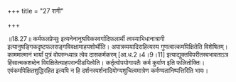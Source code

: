 +++
title = "27 रागी"

+++
  
  
॥18.27॥ कर्मफलप्रेप्सुः इत्यनेनानुश्रविकस्वर्गादिफलार्थी
त्वस्याभिधानात्रागी इत्यानुषङ्गिकदृष्टफलसङ्गविवक्षामाहयशोर्थीति।
अपात्रव्ययादिराहित्यस्य गुणत्वात्कर्मापेक्षितेति विशेषितम्। काममात्मानं
भार्यां पुत्रं वोपरुन्ध्यान्न त्वेव दासकर्मकरम् \[आ.ध.2।4।9।11\]
इत्याद्युक्तविपरीतस्वभावताऽत्र हिंसात्मकशब्देन
विवक्षितेत्याहपरान्पीडयित्वेति। कर्तृत्वोपयोगायतैः कर्म कुर्वाण इति
फलितोक्तिः। एवंकर्मापेक्षितशुद्धिरहित इत्यपि न हि
दर्शनस्पर्शनादियोग्यशुचित्वमात्रेण कर्मण्यतानिष्पत्तिरिति भावः।  
  
